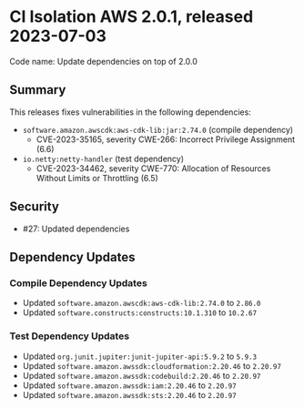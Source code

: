 # CI Isolation AWS 2.0.1, released 2023-07-03

Code name: Update dependencies on top of 2.0.0

## Summary

This releases fixes vulnerabilities in the following dependencies:

* `software.amazon.awscdk:aws-cdk-lib:jar:2.74.0` (compile dependency)
  * CVE-2023-35165, severity CWE-266: Incorrect Privilege Assignment (6.6)
* `io.netty:netty-handler` (test dependency)
  * CVE-2023-34462, severity CWE-770: Allocation of Resources Without Limits or Throttling (6.5)

## Security

* #27: Updated dependencies

## Dependency Updates

### Compile Dependency Updates

* Updated `software.amazon.awscdk:aws-cdk-lib:2.74.0` to `2.86.0`
* Updated `software.constructs:constructs:10.1.310` to `10.2.67`

### Test Dependency Updates

* Updated `org.junit.jupiter:junit-jupiter-api:5.9.2` to `5.9.3`
* Updated `software.amazon.awssdk:cloudformation:2.20.46` to `2.20.97`
* Updated `software.amazon.awssdk:codebuild:2.20.46` to `2.20.97`
* Updated `software.amazon.awssdk:iam:2.20.46` to `2.20.97`
* Updated `software.amazon.awssdk:sts:2.20.46` to `2.20.97`
